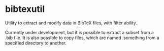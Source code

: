 bibtexutil
==========

Utility to extract and modify data in BibTeX files, with filter ability.

Currently under development, but it is possible to extract a subset from a .bib file. It is also possible to copy files, which are named <bibtexkey>.something from a specified directory to another.
